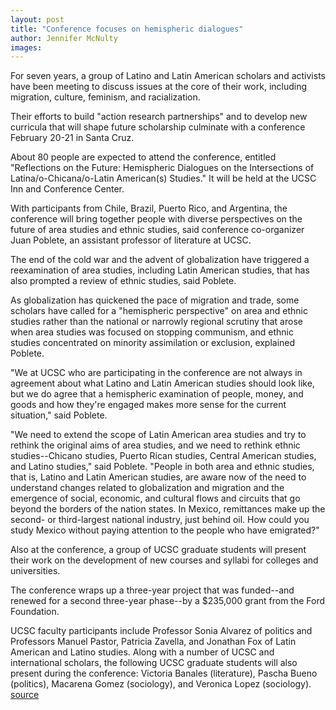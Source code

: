 ```yaml
---
layout: post
title: "Conference focuses on hemispheric dialogues"
author: Jennifer McNulty
images:
---
```


For seven years, a group of Latino and Latin American scholars and activists have been meeting to discuss issues at the core of their work, including migration, culture, feminism, and racialization.

Their efforts to build "action research partnerships" and to develop new curricula that will shape future scholarship culminate with a conference February 20-21 in Santa Cruz.  

About 80 people are expected to attend the conference, entitled "Reflections on the Future: Hemispheric Dialogues on the Intersections of Latina/o-Chicana/o-Latin American(s) Studies." It will be held at the UCSC Inn and Conference Center.   

With participants from Chile, Brazil, Puerto Rico, and Argentina, the conference will bring together people with diverse perspectives on the future of area studies and ethnic studies, said conference co-organizer Juan Poblete, an assistant professor of literature at UCSC.   

The end of the cold war and the advent of globalization have triggered a reexamination of area studies, including Latin American studies, that has also prompted a review of ethnic studies, said Poblete.   

As globalization has quickened the pace of migration and trade, some scholars have called for a "hemispheric perspective" on area and ethnic studies rather than the national or narrowly regional scrutiny that arose when area studies was focused on stopping communism, and ethnic studies concentrated on minority assimilation or exclusion, explained Poblete.   

"We at UCSC who are participating in the conference are not always in agreement about what Latino and Latin American studies should look like, but we do agree that a hemispheric examination of people, money, and goods and how they're engaged makes more sense for the current situation," said Poblete.   

"We need to extend the scope of Latin American area studies and try to rethink the original aims of area studies, and we need to rethink ethnic studies--Chicano studies, Puerto Rican studies, Central American studies, and Latino studies," said Poblete. "People in both area and ethnic studies, that is, Latino and Latin American studies, are aware now of the need to understand changes related to globalization and migration and the emergence of social, economic, and cultural flows and circuits that go beyond the borders of the nation states. In Mexico, remittances make up the second- or third-largest national industry, just behind oil. How could you study Mexico without paying attention to the people who have emigrated?"  

Also at the conference, a group of UCSC graduate students will present their work on the development of new courses and syllabi for colleges and universities.   

The conference wraps up a three-year project that was funded--and renewed for a second three-year phase--by a $235,000 grant from the Ford Foundation.

UCSC faculty participants include Professor Sonia Alvarez of politics and Professors Manuel Pastor, Patricia Zavella, and Jonathan Fox of Latin American and Latino studies. Along with a number of UCSC and international scholars, the following UCSC graduate students will also present during the conference: Victoria Banales (literature), Pascha Bueno (politics), Macarena Gomez (sociology), and Veronica Lopez (sociology).
[source](http://www1.ucsc.edu/currents/03-04/02-09/conference.html "Permalink to conference")
